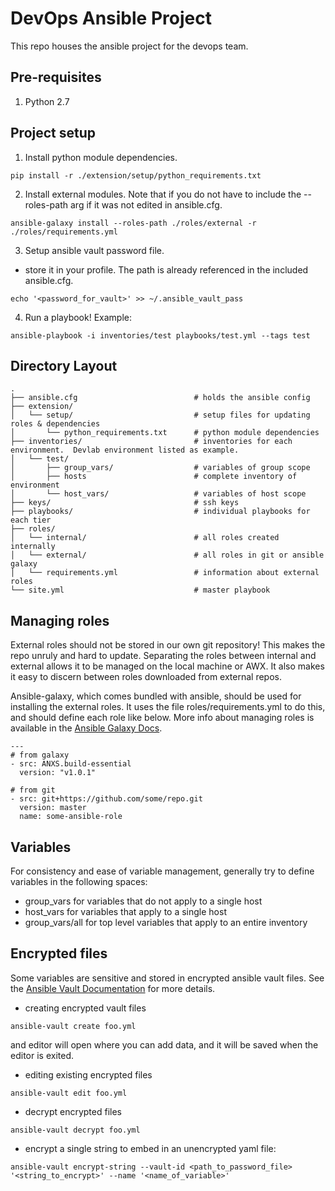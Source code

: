 # DevOps Ansible Project
This repo houses the ansible project for the devops team.


## Pre-requisites
1.  Python 2.7

## Project setup
1.  Install python module dependencies.
```
pip install -r ./extension/setup/python_requirements.txt
```
2.  Install external modules.  Note that if you do not have to include the --roles-path arg if it was not edited in ansible.cfg.
```
ansible-galaxy install --roles-path ./roles/external -r ./roles/requirements.yml
```
3.  Setup ansible vault password file.
  - store it in your profile.  The path is already referenced in the included ansible.cfg.
  ```
  echo '<password_for_vault>' >> ~/.ansible_vault_pass
  ```
4.  Run a playbook!  Example:
```
ansible-playbook -i inventories/test playbooks/test.yml --tags test
```


## Directory Layout
```
.
├── ansible.cfg                          # holds the ansible config
├── extension/
│   └── setup/                           # setup files for updating roles & dependencies
│       └── python_requirements.txt      # python module dependencies
├── inventories/                         # inventories for each environment.  Devlab environment listed as example.
│   └── test/
│       ├── group_vars/                  # variables of group scope
│       ├── hosts                        # complete inventory of environment
│       └── host_vars/                   # variables of host scope
├── keys/                                # ssh keys
├── playbooks/                           # individual playbooks for each tier
├── roles/                               
│   └── internal/                        # all roles created internally
│   └── external/                        # all roles in git or ansible galaxy
│   └── requirements.yml                 # information about external roles
└── site.yml                             # master playbook

```


## Managing roles
External roles should not be stored in our own git repository!  This makes the repo unruly and hard to update.  Separating the roles between internal and external allows it to be managed on the local machine or AWX.  It also makes it easy to discern between roles downloaded from external repos.

Ansible-galaxy, which comes bundled with ansible, should be used for installing the external roles.  It uses the file roles/requirements.yml to do this, and should define each role like below.  More info about managing roles is available in the [Ansible Galaxy Docs](http://docs.ansible.com/ansible/latest/galaxy.html).
```
---
# from galaxy
- src: ANXS.build-essential
  version: "v1.0.1"

# from git
- src: git+https://github.com/some/repo.git
  version: master
  name: some-ansible-role
```

## Variables
For consistency and ease of variable management, generally try to define variables in the following spaces:
- group_vars for variables that do not apply to a single host
- host_vars for variables that apply to a single host
- group_vars/all for top level variables that apply to an entire inventory


## Encrypted files
Some variables are sensitive and stored in encrypted ansible vault files.  See the [Ansible Vault Documentation](https://docs.ansible.com/ansible/latest/vault.html) for more details.

- creating encrypted vault files
```
ansible-vault create foo.yml
```
and editor will open where you can add data, and it will be saved when the editor is exited.
- editing existing encrypted files
```
ansible-vault edit foo.yml
```
- decrypt encrypted files
```
ansible-vault decrypt foo.yml
```
- encrypt a single string to embed in an unencrypted yaml file:
```
ansible-vault encrypt-string --vault-id <path_to_password_file> '<string_to_encrypt>' --name '<name_of_variable>'
```
